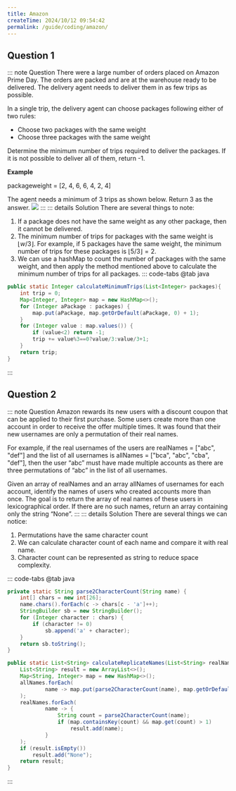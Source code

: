 ```yaml
---
title: Amazon
createTime: 2024/10/12 09:54:42
permalink: /guide/coding/amazon/
---
```


## Question 1

::: note Question
There were a large number of orders placed on Amazon Prime Day. The orders are packed and are at the warehouse ready to be delivered. The delivery agent needs to deliver them in as few trips as possible.

In a single trip, the delivery agent can choose packages following either of two rules:

- Choose two packages with the same weight
- Choose three packages with the same weight

Determine the minimum number of trips required to deliver the packages. If it is not possible to deliver all of them, return -1.

**Example**

packageweight = [2, 4, 6, 6, 4, 2, 4]

The agent needs a minimum of 3 trips as shown below. Return 3 as the answer.
<img src="/coding/amazon/question1.png" >
:::
::: details Solution
There are several things to note:

1. If a package does not have the same weight as any other package, then it cannot be delivered.
2. The minimum number of trips for packages with the same weight is $\lfloor w/3\rfloor$. For example, if 5 packages have the same weight, the minimum number of trips for these packages is $\lfloor 5/3 \rfloor = 2$.
3. We can use a hashMap to count the number of packages with the same weight, and then apply the method mentioned above to calculate the minimum number of trips for all packages.
   ::: code-tabs
   @tab java

```java
public static Integer calculateMinimumTrips(List<Integer> packages){
    int trip = 0;
    Map<Integer, Integer> map = new HashMap<>();
    for (Integer aPackage : packages) {
        map.put(aPackage, map.getOrDefault(aPackage, 0) + 1);
    }
    for (Integer value : map.values()) {
        if (value<2) return -1;
        trip += value%3==0?value/3:value/3+1;
    }
    return trip;
}
```

:::

## Question 2

::: note Question
Amazon rewards its new users with a discount coupon that can be applied to their first purchase. Some users create more than one account in order to receive the offer multiple times. It was found that their new usernames are only a permutation of their real names.

For example, if the real usernames of the users are realNames = ["abc", "def"] and the list of all usernames is allNames = ["bca", "abc", "cba", "def"], then the user “abc” must have made multiple accounts as there are three permutations of “abc” in the list of all usernames.

Given an array of realNames and an array allNames of usernames for each account, identify the names of users who created accounts more than once. The goal is to return the array of real names of these users in lexicographical order. If there are no such names, return an array containing only the string “None”.
:::
::: details Solution
There are several things we can notice:

1. Permutations have the same character count
2. We can calculate character count of each name and compare it with real name.
3. Character count can be represented as string to reduce space complexity.

::: code-tabs
@tab java

```java
private static String parse2CharacterCount(String name) {
    int[] chars = new int[26];
    name.chars().forEach(c -> chars[c - 'a']++);
    StringBuilder sb = new StringBuilder();
    for (Integer character : chars) {
        if (character != 0)
            sb.append('a' + character);
    }
    return sb.toString();
}

public static List<String> calculateReplicateNames(List<String> realNames, List<String> allNames) {
    List<String> result = new ArrayList<>();
    Map<String, Integer> map = new HashMap<>();
    allNames.forEach(
            name -> map.put(parse2CharacterCount(name), map.getOrDefault(parse2CharacterCount(name), 0) + 1)
    );
    realNames.forEach(
            name -> {
                String count = parse2CharacterCount(name);
                if (map.containsKey(count) && map.get(count) > 1)
                    result.add(name);
            }
    );
    if (result.isEmpty())
        result.add("None");
    return result;
}
```

:::
